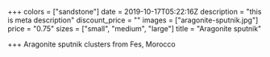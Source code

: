+++
colors = ["sandstone"]
date = 2019-10-17T05:22:16Z
description = "this is meta description"
discount_price = ""
images = ["aragonite-sputnik.jpg"]
price = "0.75"
sizes = ["small", "medium", "large"]
title = "Aragonite sputnik"

+++
Aragonite sputnik clusters from Fes, Morocco